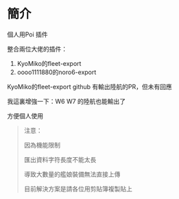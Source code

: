 # 簡介

個人用Poi 插件

整合兩位大佬的插件：

1. KyoMiko的fleet-export
2. oooo1111880的noro6-export

KyoMiko的fleet-export github 有輸出陸航的PR，但未有回應

我這裏增強一下：W6 W7 的陸航也能輸出了

方便個人使用

> 注意：
>
> 因為機能限制
>
> 匯出資料字符長度不能太長
>
> 導致大數量的艦娘裝備無法直接上傳
>
> 目前解決方案是請各位用剪貼簿複製貼上
